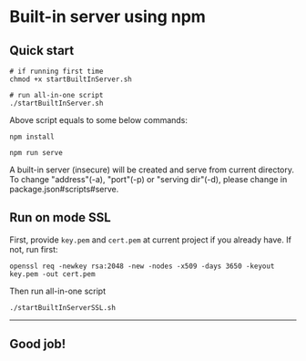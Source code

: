 Built-in server using npm
=========================

Quick start
-----------
```
# if running first time
chmod +x startBuiltInServer.sh

# run all-in-one script
./startBuiltInServer.sh
```

Above script equals to some below commands:

```
npm install

npm run serve
```

A built-in server (insecure) will be created and serve from current directory. To change "address"(-a), "port"(-p) or "serving dir"(-d), please change in package.json#scripts#serve.

Run on mode SSL
---------------
First, provide `key.pem` and `cert.pem` at current project if you already have.
If not, run first:
```
openssl req -newkey rsa:2048 -new -nodes -x509 -days 3650 -keyout key.pem -out cert.pem

```

Then run all-in-one script
```
./startBuiltInServerSSL.sh
```

---------
Good job!
---------
